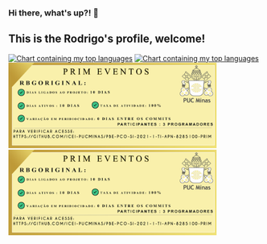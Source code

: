 ### Hi there, what's up?! 👋

## This is the Rodrigo's profile, welcome!
[<img src="Item de Portifólio V1.png" margin-right="10" height="170" alt="Chart containing my top languages" />](https://github.com/icei-pucminas/pbe-pco-si-2021-1-ti-apn-8285100-prim)
[<img src="Item de Portifólio V1.png" margin-right="10" height="170" alt="Chart containing my top languages" />](https://github.com/icei-pucminas/pbe-pco-si-2021-1-ti-apn-8285100-prim)
[<img src="ItemdePortifólio.png" height="170" alt="Chart containing my top languages" />](https://github.com/icei-pucminas/pbe-pco-si-2021-1-ti-apn-8285100-prim)
[<img src="ItemdePortifólio.png" height="170" alt="Chart containing my top languages" />](https://github.com/icei-pucminas/pbe-pco-si-2021-1-ti-apn-8285100-prim)

